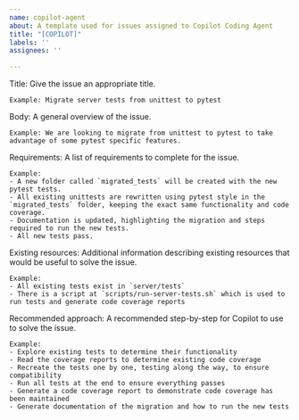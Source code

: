 ```yaml
---
name: copilot-agent
about: A template used for issues assigned to Copilot Coding Agent
title: "[COPILOT]"
labels: ''
assignees: ''

---
```


Title: Give the issue an appropriate title. 

`Example: Migrate server tests from unittest to pytest`

Body: A general overview of the issue.

`Example: We are looking to migrate from unittest to pytest to take advantage of some pytest specific features.`

Requirements: A list of requirements to complete for the issue.

```
Example:
- A new folder called `migrated_tests` will be created with the new pytest tests.
- All existing unittests are rewritten using pytest style in the `migrated_tests` folder, keeping the exact same functionality and code coverage.
- Documentation is updated, highlighting the migration and steps required to run the new tests.
- All new tests pass.
```

Existing resources: Additional information describing existing resources that would be useful to solve the issue.

```
Example:
- All existing tests exist in `server/tests`
- There is a script at `scripts/run-server-tests.sh` which is used to run tests and generate code coverage reports
```

Recommended approach: A recommended step-by-step for Copilot to use to solve the issue.

```
Example:
- Explore existing tests to determine their functionality
- Read the coverage reports to determine existing code coverage
- Recreate the tests one by one, testing along the way, to ensure compatibility
- Run all tests at the end to ensure everything passes
- Generate a code coverage report to demonstrate code coverage has been maintained
- Generate documentation of the migration and how to run the new tests
```
